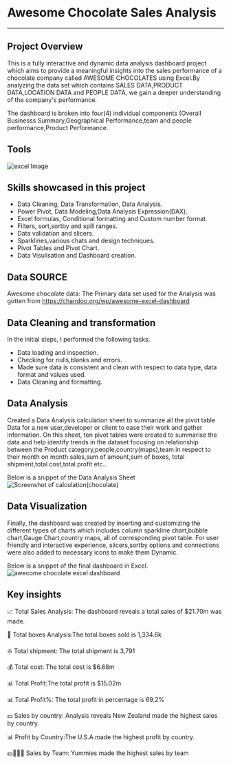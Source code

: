# Awesome Chocolate Sales Analysis
___
## Project Overview
This is a fully interactive and dynamic 
data analysis dashboard project which aims to provide 
a meaningful insights into the sales
performance of a chocolate company called
AWESOME CHOCOLATES using Excel.By analyzing
the data set which contains SALES DATA,PRODUCT DATA,LOCATION DATA and 
PEOPLE DATA, we gain a deeper understanding of the company's
performance.
</P>The dashboard is broken into four(4) individual components
(Overall Businesss Summary,Geographical Performance,team and people performance,Product Performance. 

## Tools
![excel Image](https://github.com/Shevnon/Awesome_Chocolates_Data_Analysis/assets/161952555/80f1b151-19bb-4d71-af21-6ac90f7b3516)

## Skills showcased in this project
- Data Cleaning, Data Transformation, Data Analysis.
- Power Pivot, Data Modeling,Data Analysis Expression(DAX).
- Excel formulas, Conditional formatting and Custom number format.
-  Filters, sort,sortby and spill ranges.
-  Data validation and slicers.
-  Sparklines,various chats and design techniques.
- Pivot Tables and Pivot Chart.
- Data Visulisation and Dashboard creation.

## Data SOURCE
Awesome chocolate data: The Primary data set used for the Analysis was gotten from https://chandoo.org/wp/awesome-excel-dashboard

## Data Cleaning and transformation
In the initial steps, I performed the following tasks:
- Data loading and inspection.
- Checking for nulls,blanks and errors.
- Made sure data is consistent and clean with respect to data type, data format and values used.
- Data Cleaning and formatting.

 ## Data Analysis
 Created a Data Analysis calculation sheet to summarize all the pivot table Data for a new user,developer or client to ease their work and gather information. On this sheet, ten pivot tables were created to summarise the data and help identify trends in the dataset focusing on relationship between the  Product category,people,country(maps),team in respect to their month on month sales,sum of amount,sum of boxes, total shipment,total cost,total profit etc..  

Below is a snippet of the Data Analysis Sheet
![Screenshot of calculation(chocolate)](https://github.com/Shevnon/Awesome_Chocolates_Data_Analysis/assets/161952555/bcc1947c-8e53-4f28-acfd-9c3ad31488f3)

## Data Visualization
Finally, the dashboard was created by inserting and customizing the different types of charts which includes column sparkline chart,bubble chart,Gauge Chart,country maps, all of corresponding pivot table. For user friendly and interactive experience, slicers,sortby options and connections were also added to necessary icons to make them Dynamic.

Below is a snippet of the final dashboard in Excel.
![awecome chocolate excel dashboard](https://github.com/Shevnon/Awesome_Chocolates_Data_Analysis/assets/161952555/eb3df250-25d7-455d-88d1-88aa68dabca3)

## Key insights
📈 Total Sales Analysis: The dashboard reveals  a total sales of $21.70m was made.

🎫 Total boxes Analysis:The total boxes sold is 1,334.6k

⛵ Total shipment: The total shipment is 3,791

💰 Total cost: The total cost is $6.68m

📊 Total Profit:The total profit is $15.02m

📊 Total Profit%: The total profit in percentage is 69.2%

💴 Sales by country: Analysis reveals New Zealand made the highest sales by country.

📊 Profit by Country:The U.S.A made the highest profit by country.

💵👩‍👩‍👧 Sales by Team: Yummies made the highest sales by team












